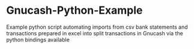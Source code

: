 # Gnucash-Python-Example
Example python script automating imports from csv bank statements and transactions prepared in excel into split transactions in Gnucash via the python bindings available
